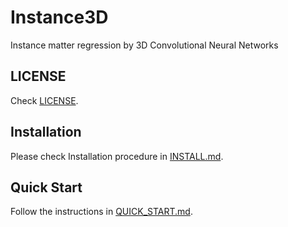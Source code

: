 # Instance3D

Instance matter regression by 3D Convolutional Neural Networks

## LICENSE

Check [LICENSE](LICENSE).

## Installation

Please check Installation procedure in [INSTALL.md](INSTALL.md).

## Quick Start

Follow the instructions in [QUICK_START.md](QUICK_START.md).
